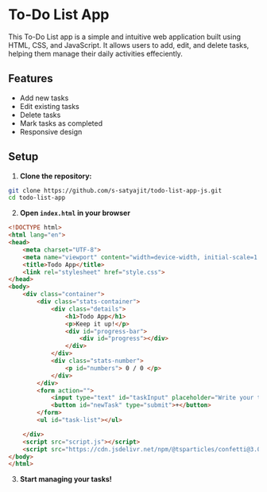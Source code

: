 # To-Do List App

This To-Do List app is a simple and intuitive web application built using HTML, CSS, and JavaScript. It allows users to add, edit, and delete tasks, helping them manage their daily activities effeciently.

## Features

- Add new tasks
- Edit existing tasks
- Delete tasks
- Mark tasks as completed
- Responsive design

## Setup

1. **Clone the repository:**

```bash
git clone https://github.com/s-satyajit/todo-list-app-js.git 
cd todo-list-app
```

2. **Open ```index.html``` in your browser**

```html
<!DOCTYPE html>
<html lang="en">
<head>
    <meta charset="UTF-8">
    <meta name="viewport" content="width=device-width, initial-scale=1.0">
    <title>Todo App</title>
    <link rel="stylesheet" href="style.css">
</head>
<body>
    <div class="container">
        <div class="stats-container">
            <div class="details">
                <h1>Todo App</h1>
                <p>Keep it up!</p>
                <div id="progress-bar">
                    <div id="progress"></div>
                </div>
            </div>
            <div class="stats-number">
                <p id="numbers"> 0 / 0 </p>
            </div>
        </div>
        <form action="">
            <input type="text" id="taskInput" placeholder="Write your task">
            <button id="newTask" type="submit">+</button>
        </form>
        <ul id="task-list"></ul>

    </div>
    <script src="script.js"></script>
    <script src="https://cdn.jsdelivr.net/npm/@tsparticles/confetti@3.0.3/tsparticles.confetti.bundle.min.js"></script>
</body>
</html>
```

3. **Start managing your tasks!**

